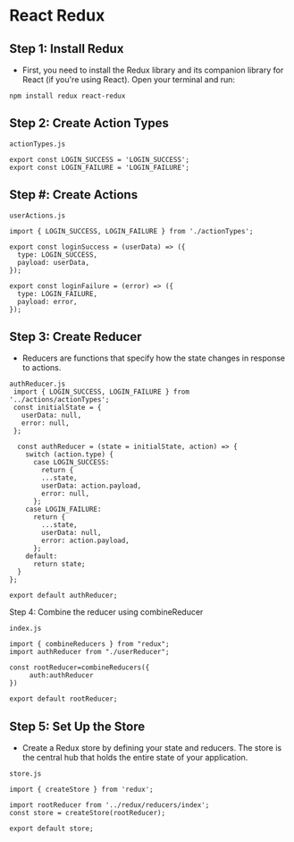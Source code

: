 # React Redux


## Step 1: Install Redux
- First, you need to install the Redux library and its companion library for React (if you're using React). Open your terminal and run:
```
npm install redux react-redux
```

## Step 2: Create Action Types
```
actionTypes.js

export const LOGIN_SUCCESS = 'LOGIN_SUCCESS';
export const LOGIN_FAILURE = 'LOGIN_FAILURE';
```
## Step #: Create Actions

```
userActions.js

import { LOGIN_SUCCESS, LOGIN_FAILURE } from './actionTypes';

export const loginSuccess = (userData) => ({
  type: LOGIN_SUCCESS,
  payload: userData,
});

export const loginFailure = (error) => ({
  type: LOGIN_FAILURE,
  payload: error,
});

```

## Step 3: Create Reducer
- Reducers are functions that specify how the state changes in response to actions.

```
authReducer.js
 import { LOGIN_SUCCESS, LOGIN_FAILURE } from '../actions/actionTypes';
 const initialState = {
   userData: null,
   error: null,
 };

  const authReducer = (state = initialState, action) => {
    switch (action.type) {
      case LOGIN_SUCCESS:
        return {
        ...state,
        userData: action.payload,
        error: null,
      };
    case LOGIN_FAILURE:
      return {
        ...state,
        userData: null,
        error: action.payload,
      };
    default:
      return state;
  }
};

export default authReducer;
```
Step 4: Combine the reducer using combineReducer

```
index.js

import { combineReducers } from "redux";
import authReducer from "./userReducer";

const rootReducer=combineReducers({
     auth:authReducer
})

export default rootReducer;
```

## Step 5: Set Up the Store
- Create a Redux store by defining your state and reducers. The store is the central hub that holds the entire state of your application.

```
store.js

import { createStore } from 'redux';

import rootReducer from '../redux/reducers/index';
const store = createStore(rootReducer);

export default store;
```

  

